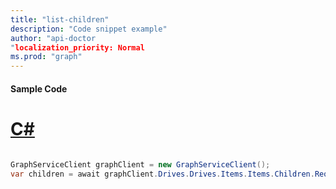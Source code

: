 ```yaml
---
title: "list-children"
description: "Code snippet example" 
author: "api-doctor
"localization_priority: Normal
ms.prod: "graph"
--- 
```

#### Sample Code
# [C#](#tab/Csharp)

```C#

GraphServiceClient graphClient = new GraphServiceClient();
var children = await graphClient.Drives.Drives.Items.Items.Children.Request().GetAsync();

```